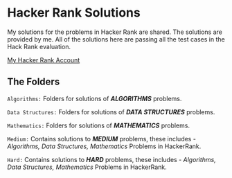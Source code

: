# Hacker Rank Solutions
My solutions for the problems in Hacker Rank are shared. The solutions are provided by me. All of the solutions here are 
passing all the test cases in the Hack Rank evaluation.

[My Hacker Rank Account](https://www.hackerrank.com/ilkercankaya)


## The Folders

`Algorithms:` Folders for solutions of _**ALGORITHMS**_ problems.

`Data Structures:` Folders for solutions of _**DATA STRUCTURES**_ problems.

`Mathematics:` Folders for solutions of _**MATHEMATICS**_ problems.

`Medium:` Contains solutions to _**MEDIUM**_ problems, these includes - _Algorithms, 
Data Structures, Mathematics_ Problems in HackerRank.

`Hard:` Contains solutions to _**HARD**_ problems, these includes - _Algorithms, 
Data Structures, Mathematics_ Problems in HackerRank.


